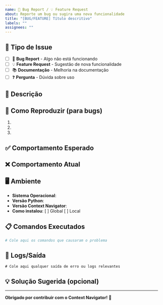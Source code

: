 ```yaml
---
name: 🐛 Bug Report / 💡 Feature Request
about: Reporte um bug ou sugira uma nova funcionalidade
title: "[BUG/FEATURE] Título descritivo"
labels: ""
assignees: ""
---
```


## 🎯 Tipo de Issue

<!-- Marque com [x] o tipo -->

- [ ] 🐛 **Bug Report** - Algo não está funcionando
- [ ] 💡 **Feature Request** - Sugestão de nova funcionalidade
- [ ] 📚 **Documentação** - Melhoria na documentação
- [ ] ❓ **Pergunta** - Dúvida sobre uso

## 📝 Descrição

<!-- Descreva o problema ou sugestão de forma clara -->

## 🔄 Como Reproduzir (para bugs)

<!-- Passos para reproduzir o problema -->

1.
2.
3.

## ✅ Comportamento Esperado

<!-- O que deveria acontecer? -->

## ❌ Comportamento Atual

<!-- O que está acontecendo? -->

## 🖥️ Ambiente

- **Sistema Operacional**:
- **Versão Python**:
- **Versão Context Navigator**:
- **Como instalou**: [ ] Global [ ] Local

## 📋 Comandos Executados

```bash
# Cole aqui os comandos que causaram o problema
```

## 📄 Logs/Saída

```
# Cole aqui qualquer saída de erro ou logs relevantes
```

## 💡 Solução Sugerida (opcional)

<!-- Se tiver alguma ideia de como resolver -->

---

**Obrigado por contribuir com o Context Navigator!** 🎉
